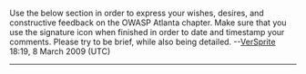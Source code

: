 Use the below section in order to express your wishes, desires, and
constructive feedback on the OWASP Atlanta chapter. Make sure that you
use the signature icon when finished in order to date and timestamp your
comments. Please try to be brief, while also being detailed.
--[VerSprite](User:Versprite "wikilink") 18:19, 8 March 2009 (UTC)

-----